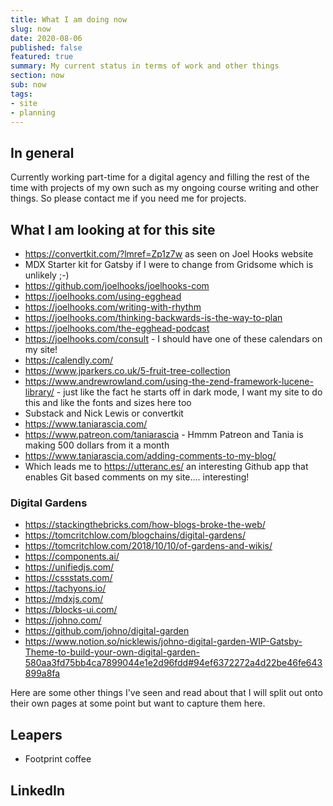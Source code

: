 ```yaml
---
title: What I am doing now
slug: now
date: 2020-08-06
published: false
featured: true
summary: My current status in terms of work and other things
section: now
sub: now
tags:
- site
- planning
---
```


## In general
Currently working part-time for a digital agency and filling the rest of the time with projects of my own such as my ongoing course writing and other things. So please contact me if you need me for projects.

## What I am looking at for this site
- https://convertkit.com/?lmref=Zp1z7w as seen on Joel Hooks website
- MDX Starter kit for Gatsby if I were to change from Gridsome which is unlikely ;-)
- https://github.com/joelhooks/joelhooks-com
- https://joelhooks.com/using-egghead
- https://joelhooks.com/writing-with-rhythm
- https://joelhooks.com/thinking-backwards-is-the-way-to-plan
- https://joelhooks.com/the-egghead-podcast
- https://joelhooks.com/consult - I should have one of these calendars on my site!
- https://calendly.com/
- https://www.jparkers.co.uk/5-fruit-tree-collection
- https://www.andrewrowland.com/using-the-zend-framework-lucene-library/ - just like the fact he starts off in dark mode, I want my site to do this and like the fonts and sizes here too
- Substack and Nick Lewis or convertkit
- https://www.taniarascia.com/
- https://www.patreon.com/taniarascia - Hmmm Patreon and Tania is making 500 dollars from it a month
- https://www.taniarascia.com/adding-comments-to-my-blog/
- Which leads me to https://utteranc.es/ an interesting Github app that enables Git based comments on my site.... interesting!

### Digital Gardens
- https://stackingthebricks.com/how-blogs-broke-the-web/
- https://tomcritchlow.com/blogchains/digital-gardens/
- https://tomcritchlow.com/2018/10/10/of-gardens-and-wikis/
- https://components.ai/
- https://unifiedjs.com/
- https://cssstats.com/
- https://tachyons.io/
- https://mdxjs.com/
- https://blocks-ui.com/
- https://johno.com/
- https://github.com/johno/digital-garden
- https://www.notion.so/nicklewis/johno-digital-garden-WIP-Gatsby-Theme-to-build-your-own-digital-garden-580aa3fd75bb4ca7899044e1e2d96fdd#94ef6372272a4d22be46fe643899a8fa

Here are some other things I've seen and read about that I will split out onto their own pages at some point but want to capture them here.

## Leapers
- Footprint coffee
## LinkedIn
